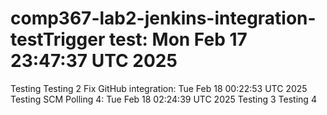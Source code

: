 # comp367-lab2-jenkins-integration-testTrigger test: Mon Feb 17 23:47:37 UTC 2025
Testing
Testing 2
Fix GitHub integration: Tue Feb 18 00:22:53 UTC 2025
Testing SCM Polling 4: Tue Feb 18 02:24:39 UTC 2025
Testing 3
Testing 4
